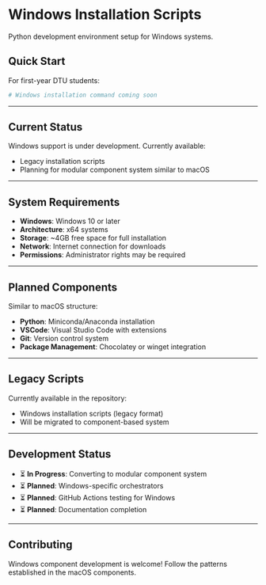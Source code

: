 # Windows Installation Scripts

Python development environment setup for Windows systems.

## Quick Start

For first-year DTU students:

```powershell
# Windows installation command coming soon
```

---

## Current Status

Windows support is under development. Currently available:

- Legacy installation scripts
- Planning for modular component system similar to macOS

---

## System Requirements

- **Windows**: Windows 10 or later
- **Architecture**: x64 systems
- **Storage**: ~4GB free space for full installation
- **Network**: Internet connection for downloads
- **Permissions**: Administrator rights may be required

---

## Planned Components

Similar to macOS structure:

- **Python**: Miniconda/Anaconda installation
- **VSCode**: Visual Studio Code with extensions
- **Git**: Version control system
- **Package Management**: Chocolatey or winget integration

---

## Legacy Scripts

Currently available in the repository:

- Windows installation scripts (legacy format)
- Will be migrated to component-based system

---

## Development Status

- ⏳ **In Progress**: Converting to modular component system
- ⏳ **Planned**: Windows-specific orchestrators
- ⏳ **Planned**: GitHub Actions testing for Windows
- ⏳ **Planned**: Documentation completion

---

## Contributing

Windows component development is welcome! Follow the patterns established in the macOS components.